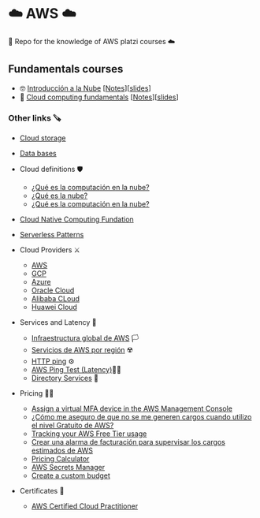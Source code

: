 # ☁️ AWS ☁️

🙏 Repo for the knowledge of AWS platzi courses ☁️

## Fundamentals courses

* 🤓 [Introducción a la Nube](https://platzi.com/cursos/intro-nube/) [[Notes](https://github.com/DLesmes/AWS/blob/main/intro/notes_cloud_intro.md)][[slides](https://static.platzi.com/media/public/uploads/curso-de-introduccion-a-aws-computo-almacenamiento-y-bases-de-datos_591b2667-5cc8-478c-aea6-3f08a6d7a74e.pdf)]
* 🧐 [Cloud computing fundamentals](https://platzi.com/cursos/aws-fundamentos/) [[Notes](https://github.com/DLesmes/AWS/blob/main/intro/notes_cloud_computing.md)][[slides](https://github.com/DLesmes/AWS/blob/main/intro/aws-fundamentals-slides__e4d1a25c-3467-4652-bdad-92e64fb59f98.pdf)]

### Other links 🪚

* [Cloud storage](https://aws.amazon.com/es/what-is/cloud-storage/)
* [Data bases](https://aws.amazon.com/es/getting-started/decision-guides/databases-on-aws-how-to-choose/)
* Cloud definitions 🛡️
  * [¿Qué es la computación en la nube?](https://aws.amazon.com/es/what-is-cloud-computing/)
  * [¿Qué es la nube?](https://azure.microsoft.com/es-es/resources/cloud-computing-dictionary/what-is-the-cloud)
  * [¿Qué es la computación en la nube?](https://cloud.google.com/learn/what-is-cloud-computing?hl=es-419)
* [Cloud Native Computing Fundation](https://www.cncf.io/)
* [Serverless Patterns](https://serverlessland.com/patterns/)
* Cloud Providers ⚔️
  * [AWS](https://aws.amazon.com/es/)
  * [GCP](https://cloud.google.com/?hl=es-419)
  * [Azure](https://azure.microsoft.com/es-es/)
  * [Oracle Cloud](https://www.oracle.com/cloud/)
  * [Alibaba CLoud](https://www.alibabacloud.com/es)
  * [Huawei Cloud](https://cloud.huawei.com/)
   
* Services and Latency 🔫
  * [Infraestructura global de AWS](https://aws.amazon.com/es/about-aws/global-infrastructure/) 🏳️
  * [Servicios de AWS por región](https://aws.amazon.com/es/about-aws/global-infrastructure/regional-product-services/) ☢️
  * [HTTP ping](https://www.cloudping.info/) ⚙️
  * [AWS Ping Test (Latency)](https://cloudpingtest.com/aws)⛓️‍💥
  * [Directory Services](https://aws.amazon.com/es/directoryservice/) 🙊

* Pricing 💸💸
  * [Assign a virtual MFA device in the AWS Management Console](https://docs.aws.amazon.com/IAM/latest/UserGuide/id_credentials_mfa_enable_virtual.html)
  * [¿Cómo me aseguro de que no se me generen cargos cuando utilizo el nivel Gratuito de AWS?](https://repost.aws/es/knowledge-center/free-tier-charges)
  * [Tracking your AWS Free Tier usage](https://docs.aws.amazon.com/awsaccountbilling/latest/aboutv2/tracking-free-tier-usage.html)
  * [Crear una alarma de facturación para supervisar los cargos estimados de AWS](https://docs.aws.amazon.com/es_es/AmazonCloudWatch/latest/monitoring/monitor_estimated_charges_with_cloudwatch.html)
  * [Pricing Calculator](https://calculator.aws/#/addService)
  * [AWS Secrets Manager](https://aws.amazon.com/es/secrets-manager/pricing/)
  * [Create a custom budget](https://scribehow.com/shared/AWS_Lab_2_Create_budget_Custom__Uu46kmkXSzG0kB5Rmfi1aA)

* Certificates 📜
  * [AWS Certified Cloud Practitioner](https://aws.amazon.com/es/certification/certified-cloud-practitioner/)
